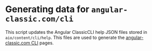 # Generating data for `angular-classic.com/cli`

This script updates the Angular ClassicCLI help JSON files stored in `aio/content/cli/help`. This files are used to generate the [angular-classic.com CLI](https://angular-classic.com/cli) pages.

